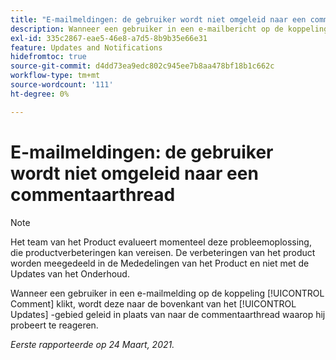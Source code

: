 ```yaml
---
title: "E-mailmeldingen: de gebruiker wordt niet omgeleid naar een commentaarthread"
description: Wanneer een gebruiker in een e-mailbericht op de koppeling Opmerking klikt, wordt deze naar de bovenkant van het [!UICONTROL Updates] -gebied geleid in plaats van naar de commentaarthread waarop hij probeert te reageren.
exl-id: 335c2867-eae5-46e8-a7d5-8b9b35e66e31
feature: Updates and Notifications
hidefromtoc: true
source-git-commit: d4dd73ea9edc802c945ee7b8aa478bf18b1c662c
workflow-type: tm+mt
source-wordcount: '111'
ht-degree: 0%

---
```


# E-mailmeldingen: de gebruiker wordt niet omgeleid naar een commentaarthread

<!--Article created by request-->

>[!NOTE]
>
>Het team van het Product evalueert momenteel deze probleemoplossing, die productverbeteringen kan vereisen. De verbeteringen van het product worden meegedeeld in de Mededelingen van het Product en niet met de Updates van het Onderhoud.

Wanneer een gebruiker in een e-mailmelding op de koppeling [!UICONTROL Comment] klikt, wordt deze naar de bovenkant van het [!UICONTROL Updates] -gebied geleid in plaats van naar de commentaarthread waarop hij probeert te reageren.

_Eerste rapporteerde op 24 Maart, 2021._
